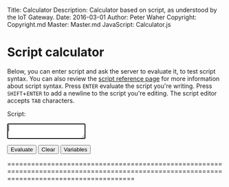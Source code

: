 ﻿Title: Calculator
Description: Calculator based on script, as understood by the IoT Gateway.
Date: 2016-03-01
Author: Peter Waher
Copyright: Copyright.md
Master: Master.md
JavaScript: Calculator.js

Script calculator
=============================

Below, you can enter script and ask the server to evaluate it, to test script syntax. You can also review the [script reference page](Script.md)
for more information about script syntax. Press `ENTER` evaluate the script you're writing. Press `SHIFT`+`ENTER` to add a newline to the script
you're editing. The script editor accepts `TAB` characters.

Script:  
<textarea id="script" autofocus="autofocus" wrap="hard" onkeydown="return ScriptKeyDown(this,event);">
</textarea>

<button type="submit" onclick="EvaluateExpression();">Evaluate</button>
<button type="button" onclick="ClearAll();">Clear</button>
<button type="button" onclick="ListVariables();">Variables</button>

============================================================================================================================================

<div id="Results"></div>